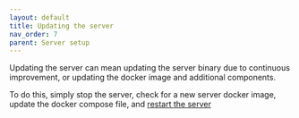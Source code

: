 ```yaml
---
layout: default
title: Updating the server
nav_order: 7
parent: Server setup
---
```


Updating the server can mean updating the server binary due to continuous improvement, or updating the docker image and additional components.

To do this, simply stop the server, check for a new server docker image, update the docker compose file, and [restart the server](start-stop.html#start)
